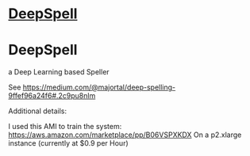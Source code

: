 # [DeepSpell](https://github.com/MajorTal/DeepSpell)

# DeepSpell
a Deep Learning based Speller

See https://medium.com/@majortal/deep-spelling-9ffef96a24f6#.2c9pu8nlm


Additional details:

I used this AMI to train the system:
https://aws.amazon.com/marketplace/pp/B06VSPXKDX
On a p2.xlarge instance (currently at $0.9 per Hour)
